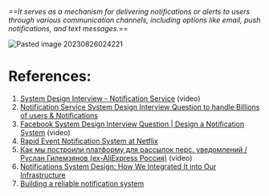 *==It serves as a mechanism for delivering notifications or alerts to users through various communication channels, including options like email, push notifications, and text messages.==*

![Pasted image 20230826024221](Pasted%20image%2020230826024221.png)


# References:

1. [System Design Interview - Notification Service](https://www.youtube.com/watch?v=bBTPZ9NdSk8) (video)
2. [Notification Service System Design Interview Question to handle Billions of users & Notifications](https://www.youtube.com/watch?v=CUwt9_l0DOg)
3. [Facebook System Design Interview Question | Design a Notification System](https://www.youtube.com/watch?v=zYq5QOSds34&list=PLOAph0xkZvSuqy8yq_0D6NEABhmSTRYrN&index=6) (video)
4. [Rapid Event Notification System at Netflix](https://netflixtechblog.com/rapid-event-notification-system-at-netflix-6deb1d2b57d1)
5. [Как мы построили платформу для рассылок перс. уведомлений / Руслан Гилемзянов (ex-AliExpress Россия)](https://www.youtube.com/watch?v=w3FiubhinYw) (video)
6. [Notifications System Design: How We Integrated It into Our Infrastructure](https://blog.bitsrc.io/notifications-system-design-how-we-integrated-it-into-our-infrastructure-f93f279c18a0)
7. [Building a reliable notification system](https://engineering.contentsquare.com/2023/building-a-reliable-notification-system/)